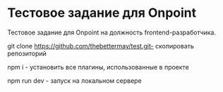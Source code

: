# Тестовое задание для Onpoint

Тестовое задание для Onpoint на должность frontend-разработчика.

git clone https://github.com/thebettermay/test.git- скопировать репозиторий

npm i - установить все плагины, использованные в проекте

npm run dev - запуск на локальном сервере